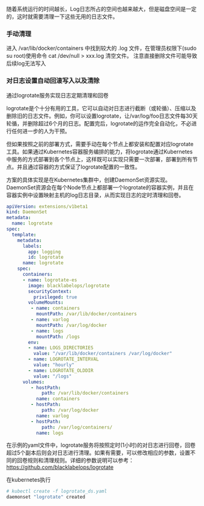 随着系统运行的时间越长，Log日志所占的空间也越来越大，但是磁盘空间是一定的，这时就需要清理一下这些无用的日志文件。

### 手动清理
进入 /var/lib/docker/containers 中找到较大的 .log 文件，在管理员权限下(sudo su root)使用命令 cat /dev/null > xxx.log 清空文件。 注意直接删除文件可能导致后续log无法写入


### 对日志设置自动回滚写入以及清除
通过logrotate服务实现日志定期清理和回卷

logrotate是个十分有用的工具，它可以自动对日志进行截断（或轮循）、压缩以及删除旧的日志文件。例如，你可以设置logrotate，让/var/log/foo日志文件每30天轮循，并删除超过6个月的日志。配置完后，logrotate的运作完全自动化，不必进行任何进一步的人为干预。

但如果按照之前的部署方式，需要手动在每个节点上都安装和配置对应logrotate工具。如果通过Kubernetes容器服务编排的能力，将logrotate通过Kubernetes中服务的方式部署到各个节点上，这样既可以实现只需要一次部署，部署到所有节点。并且通过容器的方式保证了logrotate配置的一致性。

方案的具体实现是在Kubernetes集群中，创建DaemonSet资源实现。DaemonSet资源会在每个Node节点上都部署一个logrotate的容器实例，并且在容器实例中设置映射主机的log日志目录，从而实现日志的定时清理和回卷。

```yml
apiVersion: extensions/v1beta1
kind: DaemonSet
metadata:
  name: logrotate
spec:
  template:
    metadata:
      labels:
        app: logging
        id: logrotate
      name: logrotate
    spec:
      containers:
      - name: logrotate-es
        image: blacklabelops/logrotate
        securityContext:
          privileged: true
        volumeMounts:
         - name: containers
           mountPath: /var/lib/docker/containers
         - name: varlog
           mountPath: /var/log/docker
         - name: logs
           mountPath: /logs
        env:
        - name: LOGS_DIRECTORIES
          value: "/var/lib/docker/containers /var/log/docker"
        - name: LOGROTATE_INTERVAL
          value: "hourly"
        - name: LOGROTATE_OLDDIR
          value: "/logs"
      volumes:
         - hostPath:
             path: /var/lib/docker/containers
           name: containers
         - hostPath:
             path: /var/log/docker
           name: varlog
         - hostPath:
             path: /var/log/containers/
           name: logs 
```

在示例的yaml文件中，logrotate服务将按照定时(1小时)的对日志进行回卷，回卷超过5个副本后则会对日志进行清理。如果有需要，可以修改相应的参数，设置不同的回卷规则和清理规则。详细的参数说明可以参考：https://github.com/blacklabelops/logrotate

在kubernetes执行
```bash
# kubectl create -f logrotate_ds.yaml
daemonset "logrotate" created
```